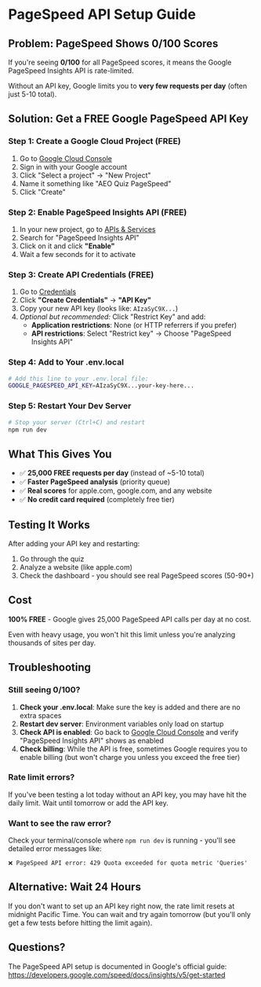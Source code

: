 # PageSpeed API Setup Guide

## Problem: PageSpeed Shows 0/100 Scores

If you're seeing **0/100** for all PageSpeed scores, it means the Google PageSpeed Insights API is rate-limited.

Without an API key, Google limits you to **very few requests per day** (often just 5-10 total).

## Solution: Get a FREE Google PageSpeed API Key

### Step 1: Create a Google Cloud Project (FREE)

1. Go to [Google Cloud Console](https://console.cloud.google.com/)
2. Sign in with your Google account
3. Click "Select a project" → "New Project"
4. Name it something like "AEO Quiz PageSpeed"
5. Click "Create"

### Step 2: Enable PageSpeed Insights API (FREE)

1. In your new project, go to [APIs & Services](https://console.cloud.google.com/apis/library)
2. Search for "PageSpeed Insights API"
3. Click on it and click **"Enable"**
4. Wait a few seconds for it to activate

### Step 3: Create API Credentials (FREE)

1. Go to [Credentials](https://console.cloud.google.com/apis/credentials)
2. Click **"Create Credentials"** → **"API Key"**
3. Copy your new API key (looks like: `AIzaSyC9X...`)
4. *Optional but recommended:* Click "Restrict Key" and add:
   - **Application restrictions**: None (or HTTP referrers if you prefer)
   - **API restrictions**: Select "Restrict key" → Choose "PageSpeed Insights API"

### Step 4: Add to Your .env.local

```bash
# Add this line to your .env.local file:
GOOGLE_PAGESPEED_API_KEY=AIzaSyC9X...your-key-here...
```

### Step 5: Restart Your Dev Server

```bash
# Stop your server (Ctrl+C) and restart
npm run dev
```

## What This Gives You

- ✅ **25,000 FREE requests per day** (instead of ~5-10 total)
- ✅ **Faster PageSpeed analysis** (priority queue)
- ✅ **Real scores** for apple.com, google.com, and any website
- ✅ **No credit card required** (completely free tier)

## Testing It Works

After adding your API key and restarting:

1. Go through the quiz
2. Analyze a website (like apple.com)
3. Check the dashboard - you should see real PageSpeed scores (50-90+)

## Cost

**100% FREE** - Google gives 25,000 PageSpeed API calls per day at no cost.

Even with heavy usage, you won't hit this limit unless you're analyzing thousands of sites per day.

## Troubleshooting

### Still seeing 0/100?

1. **Check your .env.local**: Make sure the key is added and there are no extra spaces
2. **Restart dev server**: Environment variables only load on startup
3. **Check API is enabled**: Go back to [Google Cloud Console](https://console.cloud.google.com/apis/library) and verify "PageSpeed Insights API" shows as enabled
4. **Check billing**: While the API is free, sometimes Google requires you to enable billing (but won't charge you unless you exceed the free tier)

### Rate limit errors?

If you've been testing a lot today without an API key, you may have hit the daily limit. Wait until tomorrow or add the API key.

### Want to see the raw error?

Check your terminal/console where `npm run dev` is running - you'll see detailed error messages like:
```
❌ PageSpeed API error: 429 Quota exceeded for quota metric 'Queries'
```

## Alternative: Wait 24 Hours

If you don't want to set up an API key right now, the rate limit resets at midnight Pacific Time. You can wait and try again tomorrow (but you'll only get a few tests before hitting the limit again).

## Questions?

The PageSpeed API setup is documented in Google's official guide: https://developers.google.com/speed/docs/insights/v5/get-started
